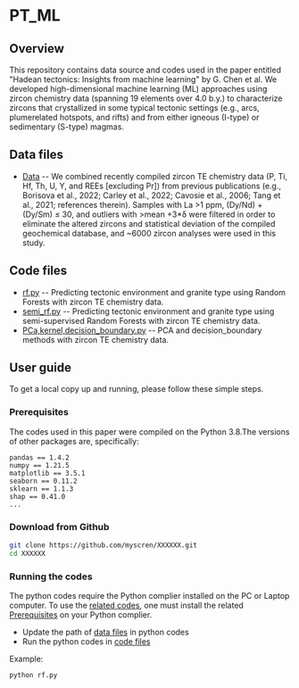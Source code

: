 # PT_ML
## Overview
This repository contains data source and codes used in the paper entitled "Hadean tectonics: Insights from machine learning" by G. Chen et al. We developed high-dimensional machine learning (ML) approaches using zircon chemistry data (spanning 19 elements over 4.0 b.y.) to characterize zircons that crystallized in some typical tectonic settings (e.g., arcs, plumerelated hotspots, and rifts) and from either igneous (I-type) or sedimentary (S-type) magmas.
## Data files
* [Data](/data/) -- We combined recently compiled zircon TE chemistry data (P, Ti, Hf, Th, U, Y, and REEs [excluding Pr]) from previous publications (e.g., Borisova et al., 2022; Carley et al., 2022; Cavosie et al., 2006; Tang et al., 2021; references therein). Samples with La >1 ppm, (Dy/Nd) + (Dy/Sm) ≤ 30, and outliers with >mean +3*δ were filtered in order to eliminate the altered zircons and statistical deviation of the compiled geochemical database, and ~6000 zircon analyses were used in this study. 
## Code files
* [rf.py](/codes/rf.py) -- Predicting tectonic environment and granite type using Random Forests with zircon TE chemistry data.
* [semi_rf.py](/codes/semi_rf) -- Predicting tectonic environment and granite type using semi-supervised Random Forests with zircon TE chemistry data.
* [PCa,kernel,decision_boundary.py](/codes/PCa,kernel,decision_boundary.py) -- PCA and decision_boundary methods with zircon TE chemistry data.
## User guide
To get a local copy up and running, please follow these simple steps.
### Prerequisites
The codes used in this paper were compiled on the Python 3.8.The versions of other packages are, specifically:
```
pandas == 1.4.2
numpy == 1.21.5
matplotlib == 3.5.1
seaborn == 0.11.2
sklearn == 1.1.3
shap == 0.41.0
...
```
### Download from Github
```sh
git clone https://github.com/myscren/XXXXXX.git
cd XXXXXX
```
### Running the codes

The python codes require the Python complier installed on the PC or Laptop computer. To use the [related codes](#code-files), one must install the related  [Prerequisites](#prerequisites) on your Python complier.

* Update the path of [data files](#data-files) in python codes
* Run the python codes in [code files](#code-files)

Example:
```sh
python rf.py
```
